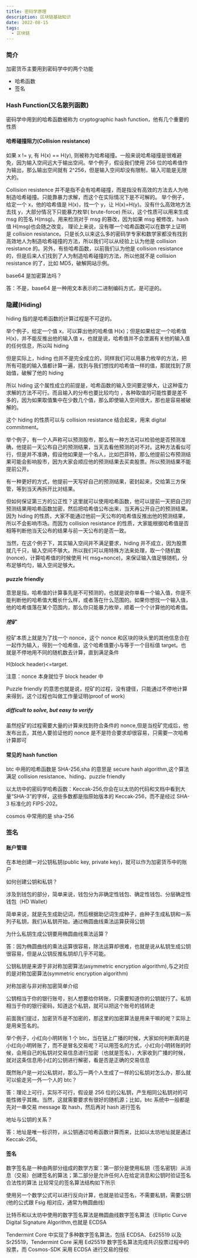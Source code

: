 ```yaml
---
title: 密码学原理
description: 区块链基础知识
date: 2022-08-15
tags:
  - 区块链
---
```


### 简介

加密货币主要用到密码学中的两个功能

- 哈希函数
- 签名

### Hash Function(又名散列函数)

密码学中用到的哈希函数被称为 cryptographic hash function，他有几个重要的性质

#### 哈希碰撞阻力(Collision resistance)

如果 x != y, 有 H(x) == H(y), 则被称为哈希碰撞。一般来说哈希碰撞是很难避免，因为输入空间远大于输出空间。举个例子，假设我们使用
256 位的哈希值作为输出，那么输出空间就有 2^256，但是输入空间却没有限制，输入可能是无限大的。

Collision resistence 并不是指不会有哈希碰撞，而是指没有高效的方法去人为地制造哈希碰撞。只能靠暴力求解，而这个在实际情况下是不可解的。
举个例子，给定一个 x，他的哈希值是 H(x)，找一个 y，让 H(x)=H(y)。没有什么高效地方法去找 y，大部分情况下只能暴力枚举(
brute-force)
所以，这个性质可以用来生成 msg 的签名 H(msg)。用来检测对于 msg 的篡改，因为如果 msg 被修改，hash 值 H(msg)也会随之改变。
理论上来说，没有哪一个哈希函数可以在数学上证明是 collision
resistance。只是长久以来这么多的密码学专家和数学家都没有找到高效地人为制造哈希碰撞的方法，所以我们可以从经验上认为他是
collision resistance 的。另外，有些哈希函数，以前我们认为他是 collision resistance 的，但是后来人们找到了人为制造哈希碰撞的方法，所以他就不是
collision resistance 的了，比如 MD5，破解网站示例。

base64 是加密算法吗？

答：不是，base64 是一种用文本表示的二进制编码方式，是可逆的。

### 隐藏(Hiding)

hiding 指的是哈希函数的计算过程是不可逆的。

举个例子，给定一个值 x，可以算出他的哈希值 H(x)；但是如果给定一个哈希值 H(x)，并不能反推出他的输入值
x，也就是说，哈希值并不会泄漏有关他的输入值的任何信息，所以叫 hiding

但是实际上，hiding 也并不是完全成立的，同样我们可以用暴力枚举的方法，把所有可能的输入值都计算一遍，找到与我们想找的哈希值一样的值，那就找到了原始值，破解了他的
hiding

所以 hiding 这个属性成立的前提是，哈希函数的输入空间要足够大，让这种蛮力求解的方法不可行。而且输入的分布也要比较均匀
，各种取值的可能性要是差不多的，因为如果取值集中在少数几个值，那么即使输入空间很大，那也是容易被破解的。

这个 hiding 的性质可以与 collision resistance 结合起来，用来 digital commitment。

举个例子，有一个人声称可以预测股市，那么有一种方法可以检验他是否预测准确，他提前一天公布自己的预测结果，当天去看他预测的对不对。这种方法看似可行，但是并不准确，假设他如果是一个名人，比如巴菲特，那么他提前公布预测结果可能会影响股市，因为大家会顺应他的预测结果去买卖股票。所以预测结果不能提前公开。

有一种更好的方式，他提前一天写好自己的预测结果，密封起来，交给第三方保管，等到当天再拆开比对结果。

但如何保证第三方的公正性？这里就可以使用哈希函数，他可以提前一天把自己的预测结果用哈希函数加密，然后把哈希值公布出来，当天再公开自己的预测结果。因为
hiding 的性质，大家不能通过他前一天公布的哈希值反推出他的预测结果，所以不会影响市场。而因为 collision resistance
的性质，大家能根据哈希值是否相等判断他当天公布的结果与前一天公布的是否一致。

当然，在这个例子下，其实输入空间并不满足要求，hiding
并不成立，因为股票就几千只，输入空间不够大。所以我们可以用特殊方法来处理，取一个随机数(nonce)，计算哈希值的时候使用 H(
msg+nonce)，来保证输入值足够随机，分布足够均匀，输入空间足够大。

#### puzzle friendly

意思是指，哈希值的计算事先是不可预测的，也就是说你单看一个输入值，你是不能判断他的哈希值大概长什么样，或者落在什么范围的。如果你想找一个输入值，他的哈希值落在某个范围内，那么你只能暴力枚举，顺着一个个计算他的哈希值。

##### 挖矿

挖矿本质上就是为了找一个 nonce，这个 nonce 和区块的块头里的其他信息合在一起作为输入，得到一个哈希值，这个哈希值要小与等于一个目标值
target。也就是不停地用不同的随机数去计算，直到满足条件

H(block header)<=target.

注意：nonce 本身就位于 block header 中

Puzzle friendly 的意思也就是说，挖矿的过程，没有捷径，只能通过不停地计算来得到，这个过程也叫做工作量证明(proof of work)

##### difficult to solve, but easy to verify

虽然挖矿的过程需要大量的计算来找到符合条件的 nonce,但是当挖矿完成后，他发布出去，其他人要验证他的 nonce
是不是符合要求却很容易，只需要一次哈希计算即可

#### 常见的 hash function

btc 中用的哈希函数是 SHA-256,sha 的意思是 secure hash algorithm,这个算法满足 collision resistance、hiding、puzzle friendly

以太坊中的密码学哈希函数：Keccak-256,你会在以太坊的代码和文档中看到大量“SHA-3”的字样，这些多数都是指原始版本的
Keccak-256，而不是经过 SHA-3 标准化的 FIPS-202。

cosmos 中常用的是 sha-256

### 签名

#### 账户管理

在本地创建一对公钥私钥(public key, private key)，就可以作为加密货币中的账户

如何创建公钥和私钥？

涉及到钱包的部分，简单来说，钱包分为非确定性钱包、确定性钱包、分层确定性钱包（HD Wallet）

简单来说，就是先生成助记词，然后根据助记词生成种子，由种子生成私钥和一系列子私钥，我们从私钥开始，通过椭圆曲线乘法运算获得公钥

为什么私钥生成公钥要用椭圆曲线乘法运算？

答：因为椭圆曲线的乘法运算很容易，除法运算却很难，也就是说从私钥生成公钥很容易，但是从公钥反推私钥却几乎不可能。

公钥私钥是来源于非对称加密算法(asymmetric encryption algorithm),与之对应的是对称加密算法(symmetric encryption algorithm)

对称加密与非对称加密简单介绍

公钥相当于你的银行账号，别人想要给你转账，只需要知道你的公钥就行了。私钥相当于你的银行密码，知道这个私钥，就可以把这个账号的钱转走

前面我们提过，加密货币是不加密的，那这里的加密算法是用来干嘛的呢？实际上是用来签名的。

举个例子，小红向小明转账 1 个
btc，当在链上广播的时候，大家如何判断真的是小红向小明转账了，而不是冒名交易呢？可以用签名的方式，小红向小明转账的时候，会用自己的私钥对交易信息进行加密（也就是签名），大家收到广播的时候，就对这条信息用小红的公钥进行解密，看是否是正确的交易信息

既然账户是一对公私钥对，那么万一两个人生成了一样的公私钥对怎么办，那么就可以偷走另一外一个人的 btc？

答：理论上可行，实际不可行，假设是 256 位的公私钥，产生相同公私钥对的可能性微乎其微。当然，这就需要要求有很好的随机源；比如，btc
系统中一般都是先对一串交易 message 取 hash，然后再对 hash 进行签名

地址与公钥的关系？

答：地址是唯一标识符，从公钥通过哈希函数计算而来，比如以太坊地址就是通过 Keccak-256。

#### 签名

数字签名是一种由两部分组成的数学方案：第一部分是使用私钥（签名密钥）从消息（交易）创建签名的算法；第二部分是允许任何人在给定消息和公钥时验证签名合法性的算法
比较常见的签名算法结构如下所示

使用另一个数学公式可以进行反向计算，也就是验证签名，不需要私钥，需要公钥(他的公式跟 Fsig 相对应，通常为椭圆曲线)

比特币和以太坊中使用的数字签名算法是椭圆曲线数字签名算法（Elliptic Curve Digital Signature Algorithm,也就是 ECDSA

Tendermint Core 中实现了多种数字签名算法，包括 ECDSA、Ed25519 以及 Sr25519，Tendermint Core 采用 Ed25519
数字签名算法完成共识投票过程中的投票，而 Cosmos-SDK 采用 ECDSA 进行交易的授权
